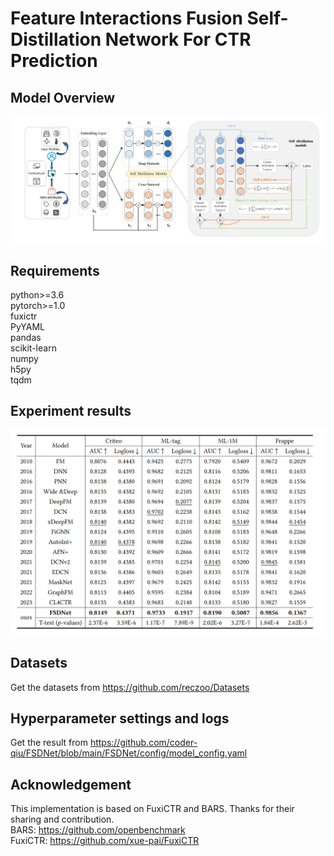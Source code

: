 

# Feature Interactions Fusion Self-Distillation Network For CTR Prediction

## Model Overview

![image](https://github.com/coder-qiu/FSDNet/blob/main/model.png)

## Requirements
python>=3.6  
pytorch>=1.0  
fuxictr  
PyYAML  
pandas  
scikit-learn  
numpy  
h5py  
tqdm  

## Experiment results
![image](https://github.com/coder-qiu/FSDNet/blob/main/experiment.png)



## Datasets
Get the datasets from https://github.com/reczoo/Datasets

## Hyperparameter settings and logs
Get the result from https://github.com/coder-qiu/FSDNet/blob/main/FSDNet/config/model_config.yaml

## Acknowledgement
This implementation is based on FuxiCTR and BARS. Thanks for their sharing and contribution.  
BARS: https://github.com/openbenchmark  
FuxiCTR: https://github.com/xue-pai/FuxiCTR
